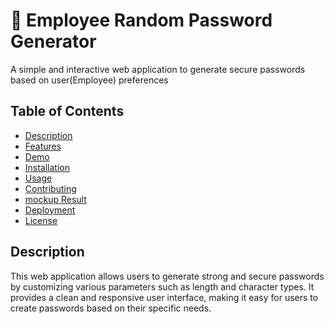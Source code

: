 # 📐  Employee Random Password Generator

A simple and interactive web application to generate secure passwords based on user(Employee) preferences

## Table of Contents

- [Description](#description)
- [Features](#features)
- [Demo](#demo)
- [Installation](#installation)
- [Usage](#usage)
- [Contributing](#contributing)
- [mockup Result](#mockup-result)
- [Deployment](#deployment)
- [License](#license)

## Description
This web application allows users to generate strong and secure passwords by customizing various parameters such as length and character types. It provides a clean and responsive user interface, making it easy for users to create passwords based on their specific needs.